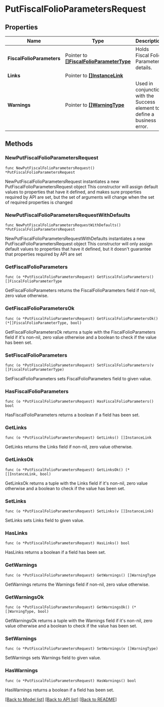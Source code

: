 # PutFiscalFolioParametersRequest

## Properties

Name | Type | Description | Notes
------------ | ------------- | ------------- | -------------
**FiscalFolioParameters** | Pointer to [**[]FiscalFolioParameterType**](FiscalFolioParameterType.md) | Holds Fiscal Folio Parameter details. | [optional] 
**Links** | Pointer to [**[]InstanceLink**](InstanceLink.md) |  | [optional] 
**Warnings** | Pointer to [**[]WarningType**](WarningType.md) | Used in conjunction with the Success element to define a business error. | [optional] 

## Methods

### NewPutFiscalFolioParametersRequest

`func NewPutFiscalFolioParametersRequest() *PutFiscalFolioParametersRequest`

NewPutFiscalFolioParametersRequest instantiates a new PutFiscalFolioParametersRequest object
This constructor will assign default values to properties that have it defined,
and makes sure properties required by API are set, but the set of arguments
will change when the set of required properties is changed

### NewPutFiscalFolioParametersRequestWithDefaults

`func NewPutFiscalFolioParametersRequestWithDefaults() *PutFiscalFolioParametersRequest`

NewPutFiscalFolioParametersRequestWithDefaults instantiates a new PutFiscalFolioParametersRequest object
This constructor will only assign default values to properties that have it defined,
but it doesn't guarantee that properties required by API are set

### GetFiscalFolioParameters

`func (o *PutFiscalFolioParametersRequest) GetFiscalFolioParameters() []FiscalFolioParameterType`

GetFiscalFolioParameters returns the FiscalFolioParameters field if non-nil, zero value otherwise.

### GetFiscalFolioParametersOk

`func (o *PutFiscalFolioParametersRequest) GetFiscalFolioParametersOk() (*[]FiscalFolioParameterType, bool)`

GetFiscalFolioParametersOk returns a tuple with the FiscalFolioParameters field if it's non-nil, zero value otherwise
and a boolean to check if the value has been set.

### SetFiscalFolioParameters

`func (o *PutFiscalFolioParametersRequest) SetFiscalFolioParameters(v []FiscalFolioParameterType)`

SetFiscalFolioParameters sets FiscalFolioParameters field to given value.

### HasFiscalFolioParameters

`func (o *PutFiscalFolioParametersRequest) HasFiscalFolioParameters() bool`

HasFiscalFolioParameters returns a boolean if a field has been set.

### GetLinks

`func (o *PutFiscalFolioParametersRequest) GetLinks() []InstanceLink`

GetLinks returns the Links field if non-nil, zero value otherwise.

### GetLinksOk

`func (o *PutFiscalFolioParametersRequest) GetLinksOk() (*[]InstanceLink, bool)`

GetLinksOk returns a tuple with the Links field if it's non-nil, zero value otherwise
and a boolean to check if the value has been set.

### SetLinks

`func (o *PutFiscalFolioParametersRequest) SetLinks(v []InstanceLink)`

SetLinks sets Links field to given value.

### HasLinks

`func (o *PutFiscalFolioParametersRequest) HasLinks() bool`

HasLinks returns a boolean if a field has been set.

### GetWarnings

`func (o *PutFiscalFolioParametersRequest) GetWarnings() []WarningType`

GetWarnings returns the Warnings field if non-nil, zero value otherwise.

### GetWarningsOk

`func (o *PutFiscalFolioParametersRequest) GetWarningsOk() (*[]WarningType, bool)`

GetWarningsOk returns a tuple with the Warnings field if it's non-nil, zero value otherwise
and a boolean to check if the value has been set.

### SetWarnings

`func (o *PutFiscalFolioParametersRequest) SetWarnings(v []WarningType)`

SetWarnings sets Warnings field to given value.

### HasWarnings

`func (o *PutFiscalFolioParametersRequest) HasWarnings() bool`

HasWarnings returns a boolean if a field has been set.


[[Back to Model list]](../README.md#documentation-for-models) [[Back to API list]](../README.md#documentation-for-api-endpoints) [[Back to README]](../README.md)


